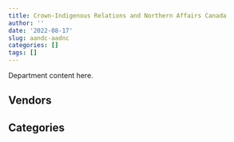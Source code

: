 ```yaml
---
title: Crown-Indigenous Relations and Northern Affairs Canada
author: ''
date: '2022-08-17'
slug: aandc-aadnc
categories: []
tags: []
---
```


<script src="/rmarkdown-libs/htmlwidgets/htmlwidgets.js"></script>
<link href="/rmarkdown-libs/datatables-css/datatables-crosstalk.css" rel="stylesheet" />
<script src="/rmarkdown-libs/datatables-binding/datatables.js"></script>
<script src="/rmarkdown-libs/jquery/jquery-3.6.0.min.js"></script>
<link href="/rmarkdown-libs/dt-core-bootstrap/css/dataTables.bootstrap.min.css" rel="stylesheet" />
<link href="/rmarkdown-libs/dt-core-bootstrap/css/dataTables.bootstrap.extra.css" rel="stylesheet" />
<script src="/rmarkdown-libs/dt-core-bootstrap/js/jquery.dataTables.min.js"></script>
<script src="/rmarkdown-libs/dt-core-bootstrap/js/dataTables.bootstrap.min.js"></script>
<link href="/rmarkdown-libs/crosstalk/css/crosstalk.min.css" rel="stylesheet" />
<script src="/rmarkdown-libs/crosstalk/js/crosstalk.min.js"></script>
<script src="/rmarkdown-libs/htmlwidgets/htmlwidgets.js"></script>
<link href="/rmarkdown-libs/datatables-css/datatables-crosstalk.css" rel="stylesheet" />
<script src="/rmarkdown-libs/datatables-binding/datatables.js"></script>
<script src="/rmarkdown-libs/jquery/jquery-3.6.0.min.js"></script>
<link href="/rmarkdown-libs/dt-core-bootstrap/css/dataTables.bootstrap.min.css" rel="stylesheet" />
<link href="/rmarkdown-libs/dt-core-bootstrap/css/dataTables.bootstrap.extra.css" rel="stylesheet" />
<script src="/rmarkdown-libs/dt-core-bootstrap/js/jquery.dataTables.min.js"></script>
<script src="/rmarkdown-libs/dt-core-bootstrap/js/dataTables.bootstrap.min.js"></script>
<link href="/rmarkdown-libs/crosstalk/css/crosstalk.min.css" rel="stylesheet" />
<script src="/rmarkdown-libs/crosstalk/js/crosstalk.min.js"></script>

Department content here.

## Vendors

<div id="htmlwidget-1" style="width:100%;height:auto;" class="datatables html-widget"></div>
<script type="application/json" data-for="htmlwidget-1">{"x":{"style":"bootstrap","filter":"none","vertical":false,"data":[["<a href=\"/vendors/4_office_automation/\">4 OFFICE AUTOMATION<\/a>","<a href=\"/vendors/4plan_consulting/\">4PLAN CONSULTING<\/a>","<a href=\"/vendors/a_hundred_answers/\">A HUNDRED ANSWERS<\/a>","<a href=\"/vendors/adga_group/\">ADGA GROUP<\/a>","<a href=\"/vendors/advanced_business_interiors/\">ADVANCED BUSINESS INTERIORS<\/a>","<a href=\"/vendors/advanced_chippewa_technologies/\">ADVANCED CHIPPEWA TECHNOLOGIES<\/a>","<a href=\"/vendors/aecom/\">AECOM<\/a>","<a href=\"/vendors/air_inuit/\">AIR INUIT<\/a>","<a href=\"/vendors/air_tindi/\">AIR TINDI<\/a>","<a href=\"/vendors/altis_human_resources/\">ALTIS HUMAN RESOURCES<\/a>","<a href=\"/vendors/applied_electonics/\">APPLIED ELECTONICS<\/a>","<a href=\"/vendors/arcadis_canada/\">ARCADIS CANADA<\/a>","<a href=\"/vendors/artemp_personnel_services/\">ARTEMP PERSONNEL SERVICES<\/a>","<a href=\"/vendors/asokan_business_interiors/\">ASOKAN BUSINESS INTERIORS<\/a>","<a href=\"/vendors/bdo_canada/\">BDO CANADA<\/a>","<a href=\"/vendors/bell_canada/\">BELL CANADA<\/a>","<a href=\"/vendors/blumetric_environmental/\">BLUMETRIC ENVIRONMENTAL<\/a>","<a href=\"/vendors/calian/\">CALIAN<\/a>","<a href=\"/vendors/campbell_scientific_canada/\">CAMPBELL SCIENTIFIC CANADA<\/a>","<a href=\"/vendors/canada_post/\">CANADA POST<\/a>","<a href=\"/vendors/canadian_bank_note_company/\">CANADIAN BANK NOTE COMPANY<\/a>","<a href=\"/vendors/canadian_corps_of_commissionaires/\">CANADIAN CORPS OF COMMISSIONAIRES<\/a>","<a href=\"/vendors/canadian_development_consultants/\">CANADIAN DEVELOPMENT CONSULTANTS<\/a>","<a href=\"/vendors/canadian_helicopters/\">CANADIAN HELICOPTERS<\/a>","<a href=\"/vendors/canon/\">CANON<\/a>","<a href=\"/vendors/cansel_survey_equipment/\">CANSEL SURVEY EQUIPMENT<\/a>","<a href=\"/vendors/carleton_university/\">CARLETON UNIVERSITY<\/a>","<a href=\"/vendors/cdw_canada/\">CDW CANADA<\/a>","<a href=\"/vendors/cgi/\">CGI<\/a>","<a href=\"/vendors/charron_human_resources/\">CHARRON HUMAN RESOURCES<\/a>","<a href=\"/vendors/cistel_technology/\">CISTEL TECHNOLOGY<\/a>","<a href=\"/vendors/cnw_group/\">CNW GROUP<\/a>","<a href=\"/vendors/colliers_project_leaders/\">COLLIERS PROJECT LEADERS<\/a>","<a href=\"/vendors/compucom_canada/\">COMPUCOM CANADA<\/a>","<a href=\"/vendors/conexsys/\">CONEXSYS<\/a>","<a href=\"/vendors/coradix_technology_consulting/\">CORADIX TECHNOLOGY CONSULTING<\/a>","<a href=\"/vendors/cossette_communications/\">COSSETTE COMMUNICATIONS<\/a>","<a href=\"/vendors/csdc_systems/\">CSDC SYSTEMS<\/a>","<a href=\"/vendors/dalian_enterprises/\">DALIAN ENTERPRISES<\/a>","<a href=\"/vendors/dell_computer/\">DELL COMPUTER<\/a>","<a href=\"/vendors/deloitte_and_touche/\">DELOITTE AND TOUCHE<\/a>","<a href=\"/vendors/dillon_consulting/\">DILLON CONSULTING<\/a>","<a href=\"/vendors/donna_cona/\">DONNA CONA<\/a>","<a href=\"/vendors/dynabook_canada/\">DYNABOOK CANADA<\/a>","<a href=\"/vendors/ebsco_canada/\">EBSCO CANADA<\/a>","<a href=\"/vendors/eclipsys_solutions/\">ECLIPSYS SOLUTIONS<\/a>","<a href=\"/vendors/ecole_de_langues_abce/\">ECOLE DE LANGUES ABCE<\/a>","<a href=\"/vendors/ecole_de_langues_la_cite/\">ECOLE DE LANGUES LA CITE<\/a>","<a href=\"/vendors/elsevier/\">ELSEVIER<\/a>","<a href=\"/vendors/englobe/\">ENGLOBE<\/a>","<a href=\"/vendors/ernst_young/\">ERNST YOUNG<\/a>","<a href=\"/vendors/esri/\">ESRI<\/a>","<a href=\"/vendors/excel_human_resources/\">EXCEL HUMAN RESOURCES<\/a>","<a href=\"/vendors/fast_forward_french/\">FAST FORWARD FRENCH<\/a>","<a href=\"/vendors/fca_canada/\">FCA CANADA<\/a>","<a href=\"/vendors/felix_technology/\">FELIX TECHNOLOGY<\/a>","<a href=\"/vendors/fmc_professionals/\">FMC PROFESSIONALS<\/a>","<a href=\"/vendors/ford_motor_company/\">FORD MOTOR COMPANY<\/a>","<a href=\"/vendors/freebalance/\">FREEBALANCE<\/a>","<a href=\"/vendors/fujitsu/\">FUJITSU<\/a>","<a href=\"/vendors/gap_wireless/\">GAP WIRELESS<\/a>","<a href=\"/vendors/gartner/\">GARTNER<\/a>","<a href=\"/vendors/genesis_integration/\">GENESIS INTEGRATION<\/a>","<a href=\"/vendors/global_knowledge/\">GLOBAL KNOWLEDGE<\/a>","<a href=\"/vendors/global_upholstery/\">GLOBAL UPHOLSTERY<\/a>","<a href=\"/vendors/golder_associates/\">GOLDER ASSOCIATES<\/a>","<a href=\"/vendors/grand_toy/\">GRAND TOY<\/a>","<a href=\"/vendors/graybridge_international_consulting/\">GRAYBRIDGE INTERNATIONAL CONSULTING<\/a>","<a href=\"/vendors/great_slave_helicopters/\">GREAT SLAVE HELICOPTERS<\/a>","<a href=\"/vendors/hemmera_envirochem/\">HEMMERA ENVIROCHEM<\/a>","<a href=\"/vendors/hewlett_packard/\">HEWLETT PACKARD<\/a>","<a href=\"/vendors/hoskin_scientific/\">HOSKIN SCIENTIFIC<\/a>","<a href=\"/vendors/hypertec/\">HYPERTEC<\/a>","<a href=\"/vendors/hyundai_auto_canada/\">HYUNDAI AUTO CANADA<\/a>","<a href=\"/vendors/i4c_information_technology/\">I4C INFORMATION TECHNOLOGY<\/a>","<a href=\"/vendors/ibm_canada/\">IBM CANADA<\/a>","<a href=\"/vendors/ifathom/\">IFATHOM<\/a>","<a href=\"/vendors/instrux_media/\">INSTRUX MEDIA<\/a>","<a href=\"/vendors/international_reporting/\">INTERNATIONAL REPORTING<\/a>","<a href=\"/vendors/ipsos/\">IPSOS<\/a>","<a href=\"/vendors/ipss/\">IPSS<\/a>","<a href=\"/vendors/iron_mountain/\">IRON MOUNTAIN<\/a>","<a href=\"/vendors/it_net_consultants/\">IT NET CONSULTANTS<\/a>","<a href=\"/vendors/itex/\">ITEX<\/a>","<a href=\"/vendors/jones_lang_lasalle_real_estate/\">JONES LANG LASALLE REAL ESTATE<\/a>","<a href=\"/vendors/jumping_elephants/\">JUMPING ELEPHANTS<\/a>","<a href=\"/vendors/kenn_borek_air/\">KENN BOREK AIR<\/a>","<a href=\"/vendors/konica_minolta_business_solutions/\">KONICA MINOLTA BUSINESS SOLUTIONS<\/a>","<a href=\"/vendors/kpmg/\">KPMG<\/a>","<a href=\"/vendors/language_research_development_group/\">LANGUAGE RESEARCH DEVELOPMENT GROUP<\/a>","<a href=\"/vendors/lionbridge/\">LIONBRIDGE<\/a>","<a href=\"/vendors/lumina_it/\">LUMINA IT<\/a>","<a href=\"/vendors/macdonald_dettwiler_and_associates/\">MACDONALD DETTWILER AND ASSOCIATES<\/a>","<a href=\"/vendors/makwa_resourcing/\">MAKWA RESOURCING<\/a>","<a href=\"/vendors/manpower_services_canada/\">MANPOWER SERVICES CANADA<\/a>","<a href=\"/vendors/maxsys_staffing_and_consulting/\">MAXSYS STAFFING AND CONSULTING<\/a>","<a href=\"/vendors/media_q/\">MEDIA Q<\/a>","<a href=\"/vendors/messa_computing/\">MESSA COMPUTING<\/a>","<a href=\"/vendors/microsoft_canada/\">MICROSOFT CANADA<\/a>","<a href=\"/vendors/mitsubishi_motor_sales/\">MITSUBISHI MOTOR SALES<\/a>","<a href=\"/vendors/mnp/\">MNP<\/a>","<a href=\"/vendors/mobile_resource_group/\">MOBILE RESOURCE GROUP<\/a>","<a href=\"/vendors/morpho_canada/\">MORPHO CANADA<\/a>","<a href=\"/vendors/nations_translation_group/\">NATIONS TRANSLATION GROUP<\/a>","<a href=\"/vendors/nattiq/\">NATTIQ<\/a>","<a href=\"/vendors/nisha_techonologies/\">NISHA TECHONOLOGIES<\/a>","<a href=\"/vendors/nissan_canada/\">NISSAN CANADA<\/a>","<a href=\"/vendors/nitam_solutions/\">NITAM SOLUTIONS<\/a>","<a href=\"/vendors/nova_networks/\">NOVA NETWORKS<\/a>","<a href=\"/vendors/nuix_north_america/\">NUIX NORTH AMERICA<\/a>","<a href=\"/vendors/onx_enterprise_solutions/\">ONX ENTERPRISE SOLUTIONS<\/a>","<a href=\"/vendors/openframe_technologies/\">OPENFRAME TECHNOLOGIES<\/a>","<a href=\"/vendors/opentext/\">OPENTEXT<\/a>","<a href=\"/vendors/optiv_canada_federal/\">OPTIV CANADA FEDERAL<\/a>","<a href=\"/vendors/oracle_canada/\">ORACLE CANADA<\/a>","<a href=\"/vendors/pal_aerospace/\">PAL AEROSPACE<\/a>","<a href=\"/vendors/paladin_group/\">PALADIN GROUP<\/a>","<a href=\"/vendors/pitney_bowes/\">PITNEY BOWES<\/a>","<a href=\"/vendors/pleiad_canada/\">PLEIAD CANADA<\/a>","<a href=\"/vendors/postmedia_network/\">POSTMEDIA NETWORK<\/a>","<a href=\"/vendors/pra/\">PRA<\/a>","<a href=\"/vendors/precisionerp/\">PRECISIONERP<\/a>","<a href=\"/vendors/pricewaterhouse_coopers/\">PRICEWATERHOUSE COOPERS<\/a>","<a href=\"/vendors/printers_plus/\">PRINTERS PLUS<\/a>","<a href=\"/vendors/prologic_systems/\">PROLOGIC SYSTEMS<\/a>","<a href=\"/vendors/promaxis/\">PROMAXIS<\/a>","<a href=\"/vendors/proquest/\">PROQUEST<\/a>","<a href=\"/vendors/protak_consulting_group/\">PROTAK CONSULTING GROUP<\/a>","<a href=\"/vendors/purespirit_solutions/\">PURESPIRIT SOLUTIONS<\/a>","<a href=\"/vendors/qmr/\">QMR<\/a>","<a href=\"/vendors/quantum_management_services/\">QUANTUM MANAGEMENT SERVICES<\/a>","<a href=\"/vendors/quintet_consulting/\">QUINTET CONSULTING<\/a>","<a href=\"/vendors/r_e_gilmore_investments/\">R E GILMORE INVESTMENTS<\/a>","<a href=\"/vendors/randstad/\">RANDSTAD<\/a>","<a href=\"/vendors/raymond_chabot_grant_thornton/\">RAYMOND CHABOT GRANT THORNTON<\/a>","<a href=\"/vendors/risk_sciences_international/\">RISK SCIENCES INTERNATIONAL<\/a>","<a href=\"/vendors/s_p_global_market_intelligence/\">S P GLOBAL MARKET INTELLIGENCE<\/a>","<a href=\"/vendors/sap/\">SAP<\/a>","<a href=\"/vendors/sas_institute/\">SAS INSTITUTE<\/a>","<a href=\"/vendors/scalar_decisions/\">SCALAR DECISIONS<\/a>","<a href=\"/vendors/sharp_electronics/\">SHARP ELECTRONICS<\/a>","<a href=\"/vendors/si_systems/\">SI SYSTEMS<\/a>","<a href=\"/vendors/simplex_grinnell/\">SIMPLEX GRINNELL<\/a>","<a href=\"/vendors/slr_consulting_canada/\">SLR CONSULTING CANADA<\/a>","<a href=\"/vendors/snc_lavalin/\">SNC LAVALIN<\/a>","<a href=\"/vendors/softchoice/\">SOFTCHOICE<\/a>","<a href=\"/vendors/st_joseph_print_group/\">ST JOSEPH PRINT GROUP<\/a>","<a href=\"/vendors/stantec/\">STANTEC<\/a>","<a href=\"/vendors/stratos/\">STRATOS<\/a>","<a href=\"/vendors/subaru_canada/\">SUBARU CANADA<\/a>","<a href=\"/vendors/teksystems_canada/\">TEKSYSTEMS CANADA<\/a>","<a href=\"/vendors/telecom_computer_services/\">TELECOM COMPUTER SERVICES<\/a>","<a href=\"/vendors/tetra_tech/\">TETRA TECH<\/a>","<a href=\"/vendors/the_aim_group/\">THE AIM GROUP<\/a>","<a href=\"/vendors/the_right_door_consulting/\">THE RIGHT DOOR CONSULTING<\/a>","<a href=\"/vendors/the_vcan_group/\">THE VCAN GROUP<\/a>","<a href=\"/vendors/thg_the_history_group/\">THG THE HISTORY GROUP<\/a>","<a href=\"/vendors/tiree/\">TIREE<\/a>","<a href=\"/vendors/toromont/\">TOROMONT<\/a>","<a href=\"/vendors/toshiba_canada/\">TOSHIBA CANADA<\/a>","<a href=\"/vendors/totem_offisource/\">TOTEM OFFISOURCE<\/a>","<a href=\"/vendors/toyota_canada/\">TOYOTA CANADA<\/a>","<a href=\"/vendors/tpg_technology_consultants/\">TPG TECHNOLOGY CONSULTANTS<\/a>","<a href=\"/vendors/turtle_island_staffing/\">TURTLE ISLAND STAFFING<\/a>","<a href=\"/vendors/university_of_alberta/\">UNIVERSITY OF ALBERTA<\/a>","<a href=\"/vendors/university_of_ottawa/\">UNIVERSITY OF OTTAWA<\/a>","<a href=\"/vendors/university_of_regina/\">UNIVERSITY OF REGINA<\/a>","<a href=\"/vendors/university_of_toronto/\">UNIVERSITY OF TORONTO<\/a>","<a href=\"/vendors/vwr_international/\">VWR INTERNATIONAL<\/a>","<a href=\"/vendors/wampum_records/\">WAMPUM RECORDS<\/a>","<a href=\"/vendors/west_wind_aviation/\">WEST WIND AVIATION<\/a>","<a href=\"/vendors/wolters_kluwer/\">WOLTERS KLUWER<\/a>","<a href=\"/vendors/wood_canada/\">WOOD CANADA<\/a>","<a href=\"/vendors/workdynamics_technologies/\">WORKDYNAMICS TECHNOLOGIES<\/a>","<a href=\"/vendors/xerox/\">XEROX<\/a>"],["$    55,183.72","$    49,666.98","$         0.00","$   246,578.42",null,"$    76,329.92",null,"$    28,441.39","$   106,878.07","$   322,134.78","$   362,620.93","$ 1,479,175.33","$   244,562.71","$    12,133.95","$   485,995.41",null,"$   664,320.46","$   870,571.21","$    10,972.86","$    11,500.00",null,"$   618,180.17","$ 3,385,905.61","$    67,568.55","$    35,144.92",null,"$    24,000.00","$   402,268.23","$    76,233.77",null,"$    56,234.27","$    25,448.22","$ 1,186,364.27",null,"$    76,871.56","$   679,962.45",null,null,"$    29,565.56",null,"$   269,771.54",null,"$ 7,388,269.90",null,"$   278,707.22",null,"$   111,050.91",null,null,null,"$   272,353.99","$   599,224.88","$   117,182.86","$    74,290.00","$    54,465.95",null,"$         0.00","$    69,797.33","$    65,001.49","$    24,886.34",null,"$   356,429.82","$    54,143.29","$    78,778.23","$    15,482.34","$    31,564.87","$   100,927.39","$    91,137.38","$    36,801.91",null,"$    27,944.99",null,null,"$    26,830.65","$   169,500.00","$   733,673.00",null,null,"$    50,000.00","$    97,990.29",null,"$   656,306.13","$   291,814.16","$   135,293.34",null,null,null,"$    61,267.55","$    78,312.41",null,"$    22,645.50","$    22,824.60","$   112,050.17","$   230,746.00","$    10,695.04","$   291,363.37","$    75,391.10","$    19,807.81","$    34,884.16","$    95,230.80",null,"$   793,704.81","$     5,418.96",null,"$    94,695.11","$   451,996.34","$    50,242.50",null,"$    22,509.26",null,"$   201,499.44",null,"$    53,415.02",null,"$ 1,488,980.13","$    18,058.65","$    33,118.10","$     2,631.23","$   105,804.20","$    73,404.80","$   117,498.59","$    86,220.33","$ 1,442,525.78","$    12,875.72","$    15,663.46","$    19,014.88","$     5,176.16","$   161,976.01",null,"$   736,516.21","$   119,120.19",null,null,"$     9,108.28","$   854,151.44","$    34,888.75","$     9,167.99","$   324,624.82","$    11,067.96",null,"$     3,028.43","$   202,096.75","$    34,486.16","$   128,208.00","$   497,767.85","$   120,584.51",null,"$   647,013.16","$ 1,035,834.18","$    54,912.90",null,"$    23,242.17","$ 1,128,873.95","$   219,985.95","$   534,128.24","$    15,582.49","$   804,882.87","$   555,748.55","$    48,745.12","$   118,750.28","$    18,688.55","$    37,510.66","$   477,416.79","$   240,092.52","$    12,096.00",null,null,"$    18,007.50","$   693,500.20","$ 1,408,157.21","$    39,955.70","$     8,968.05","$    81,631.57","$   183,770.42","$    81,739.68"],["$    31,632.53","$         0.00",null,"$   476,940.69","$    36,531.06","$   491,568.03",null,null,"$    32,281.81","$   588,308.57","$    27,863.05","$   659,957.40","$   227,136.96","$   230,748.86","$   192,570.84","$   485,131.26","$   129,419.00","$   678,420.99",null,null,"$    18,155.04","$    32,696.13","$ 1,227,016.06",null,"$    67,223.60",null,null,"$   223,503.13","$    76,233.77",null,null,"$    47,865.62","$   749,393.21","$   280,658.61","$    49,493.56","$   747,283.57","$   473,033.82",null,null,null,"$   583,541.59",null,"$ 6,666,293.94",null,"$    52,219.26","$     1,022.29","$    77,622.77",null,"$    24,438.28",null,"$   297,030.23","$   433,170.61",null,"$    24,800.00","$    65,480.10","$    64,410.00","$         0.00",null,null,null,"$    46,839.06","$ 1,792,981.90",null,"$    39,452.03","$    24,824.10",null,"$    19,262.25","$    12,128.90",null,null,null,"$    62,990.55","$    85,627.63",null,null,"$   843,139.00","$    55,762.88",null,null,"$   241,003.16","$   669,540.54","$   558,859.85","$   371,723.01","$   130,929.04",null,null,null,"$    70,419.52","$   303,209.29",null,"$    38,624.34","$    26,123.52","$    19,679.36",null,null,"$    34,402.16",null,null,"$   506,343.81",null,null,"$   147,073.33","$    11,598.49",null,"$    50,722.92","$ 1,004,462.05",null,"$   148,608.08","$    19,476.90",null,"$    22,326.27","$    26,247.76","$   107,732.04",null,"$ 3,212,967.18",null,null,"$     7,054.45","$    65,559.24",null,null,null,"$    45,253.83",null,"$     5,052.73","$    19,014.88","$    60,967.30",null,null,"$   727,893.13","$    36,072.55","$    13,698.55","$    29,332.80","$     4,074.75","$   854,151.44",null,"$   107,945.72",null,"$     3,396.25","$    26,840.18","$     2,538.90","$   347,949.60","$    77,735.18","$   243,862.95","$   113,326.93","$    12,448.88","$    39,512.30","$   114,447.50","$   874,772.73","$    23,473.80",null,null,"$   118,143.81","$   160,532.39","$   596,539.17","$    89,274.71","$ 1,002,118.31","$   498,331.33","$    79,666.57","$   492,670.22",null,null,"$   246,800.21","$   135,660.21",null,"$    10,652.78","$    12,284.00",null,"$   173,057.06","$ 1,590,629.64",null,"$     8,968.05","$   449,963.16","$   332,349.99","$   107,820.20"],["$    31,719.20",null,null,"$   218,862.25",null,"$   104,694.83","$    42,059.40",null,"$    23,043.40","$   609,763.84",null,"$   607,286.57","$   302,033.51","$    63,950.94","$   233,444.24",null,"$   126,352.10",null,null,null,"$   241,205.60","$   263,955.73","$   345,496.72",null,"$    73,661.08",null,null,"$   168,013.94","$    76,442.63","$     1,714.19",null,"$    52,840.54","$   268,279.27",null,null,"$   729,733.93",null,"$    65,584.36",null,null,"$    96,719.00","$   165,668.50","$ 6,017,174.80","$ 2,115,374.25","$   353,080.41","$    34,112.81","$    96,105.25",null,null,"$   173,314.94","$   297,844.01","$   242,440.67","$    78,543.68","$    24,990.00",null,null,"$    39,940.73","$    52,821.30","$    61,166.70",null,null,"$   483,841.18","$    13,793.55","$    35,279.44",null,null,null,"$    21,595.44",null,null,null,null,null,null,null,"$ 1,582,061.23",null,"$   160,546.12",null,null,null,"$   312,308.87","$   158,847.94","$   122,020.67",null,"$    35,262.50",null,"$    53,877.40","$   125,817.74",null,"$    38,730.16","$    37,894.74",null,null,null,"$    29,436.75","$    84,750.00",null,"$ 1,427,104.81",null,"$    15,924.58","$   183,778.81",null,null,"$    76,083.64","$    60,000.57",null,"$   126,436.90",null,"$    55,615.50","$    27,238.05","$    93,268.75","$   287,504.20","$    56,486.58","$ 1,952,781.67",null,null,"$     7,073.78","$    15,360.31",null,null,null,null,"$    46,666.69",null,"$    19,066.97","$    62,236.88","$    61,718.58","$    38,374.89","$   498,818.28",null,"$    84,897.75","$    32,857.34",null,"$   985,910.06",null,"$   108,241.46","$   293,347.48","$   102,796.01","$    21,346.02",null,"$   244,982.39","$    40,960.46","$   183,426.68","$   340,809.74","$    99,349.61",null,"$   283,501.16","$   514,876.53",null,"$   249,771.70",null,"$   159,752.83","$   109,291.03","$   358,503.83",null,"$ 1,640,711.70","$   998,630.32",null,null,"$    24,804.71",null,null,"$   161,900.20",null,"$    51,347.55",null,null,null,"$ 2,053,199.48",null,null,"$   433,002.22","$   199,751.17","$    61,433.65"],[null,null,null,null,null,"$   196,822.50",null,null,"$    69,287.30","$   510,170.36",null,"$   435,255.58","$    64,335.22","$    13,776.55","$   126,647.84",null,"$   454,022.74",null,null,null,"$   704,320.36","$    60,991.19","$    58,010.38",null,"$    38,404.59","$    25,312.93",null,"$    70,641.17","$    76,233.77","$    23,173.26",null,null,"$   267,242.50",null,null,"$   191,555.12",null,"$    28,693.16",null,"$    36,212.40","$   647,340.80","$   125,350.87","$ 5,332,582.61",null,"$   322,209.99",null,"$     8,012.40","$    13,417.02",null,"$   305,723.10","$   409,253.56","$   639,890.17",null,null,null,null,null,null,null,null,null,null,null,"$     1,150.69",null,null,null,"$    27,024.20",null,"$   338,539.36",null,null,"$    16,443.00",null,null,"$   138,869.32",null,"$    25,650.38",null,null,null,"$    11,497.50",null,null,"$     5,336.16",null,"$    78,046.09","$    28,278.33","$   158,981.38","$    37,683.13",null,"$    11,683.17",null,null,null,"$   230,751.64",null,null,null,null,"$   106,811.17",null,null,"$    40,000.00",null,null,null,null,null,"$    63,791.36","$    19,126.17",null,"$    65,436.56","$    50,907.66","$   273,289.75",null,null,"$     7,054.45","$    85,793.26",null,null,null,null,"$    75,666.71",null,"$    19,014.88","$    65,306.37",null,null,"$   319,951.23",null,"$   147,860.34",null,null,"$   854,151.44",null,"$    98,777.73",null,"$    61,946.70",null,null,null,null,"$   216,791.40","$   370,845.07","$    40,289.13",null,"$   236,543.78","$ 1,108,680.81",null,null,null,"$   205,922.85","$   266,979.53","$     2,447.28",null,"$ 1,110,748.57","$    30,637.04",null,null,null,null,null,"$    10,616.41",null,"$     3,105.54",null,null,null,"$   753,534.66",null,null,"$    73,350.10","$   224,701.40","$    56,014.56"]],"container":"<table class=\"table table-striped table-hover row-border order-column display\">\n  <thead>\n    <tr>\n      <th>Vendor<\/th>\n      <th>2017-2018<\/th>\n      <th>2018-2019<\/th>\n      <th>2019-2020<\/th>\n      <th>2020-2021<\/th>\n    <\/tr>\n  <\/thead>\n<\/table>","options":{"order":[[4,"desc"]],"pageLength":10,"autoWidth":true,"columnDefs":[],"orderClasses":false}},"evals":[],"jsHooks":[]}</script>

## Categories

<div id="htmlwidget-2" style="width:100%;height:auto;" class="datatables html-widget"></div>
<script type="application/json" data-for="htmlwidget-2">{"x":{"style":"bootstrap","filter":"none","vertical":false,"data":[["<a href=\"/categories/1_facilities_and_construction/\">Facilities and construction<\/a>","<a href=\"/categories/10_office_management/\">Office management<\/a>","<a href=\"/categories/2_professional_services/\">Professional services<\/a>","<a href=\"/categories/3_information_technology/\">Information technology<\/a>","<a href=\"/categories/4_medical/\">Medical<\/a>","<a href=\"/categories/5_transportation_and_logistics/\">Transportation and logistics<\/a>","<a href=\"/categories/6_industrial_products_and_services/\">Industrial products and services<\/a>","<a href=\"/categories/7_travel/\">Travel<\/a>","<a href=\"/categories/8_security_and_protection/\">Security and protection<\/a>","<a href=\"/categories/9_human_capital/\">Human capital<\/a>",null],["$  2,959,941.35","$    784,683.81","$ 54,409,122.11","$ 11,067,833.29","$    767,449.89","$  1,355,220.75","$  1,364,664.72","$    186,721.86","$  1,457,824.46","$  1,356,332.03","$    173,930.00"],["$  1,637,479.58","$  1,484,901.93","$ 41,610,982.91","$ 15,752,502.67","$    756,000.62","$    544,317.30","$  1,169,873.12","$    661,187.50","$    118,033.58","$  1,039,432.50",null],["$    953,398.52","$  1,176,587.85","$ 39,843,984.70","$ 12,696,715.48","$    462,649.04","$    683,168.70","$    698,359.12","$    704,913.42","$     90,793.51","$  1,464,642.94",null],["$    538,791.96","$  1,372,961.18","$ 33,790,374.90","$  3,082,754.89","$    459,292.99","$    119,847.01","$    342,433.53","$    493,997.82","$     87,708.80","$  1,266,629.76",null]],"container":"<table class=\"table table-striped table-hover row-border order-column display\">\n  <thead>\n    <tr>\n      <th>Category<\/th>\n      <th>2017-2018<\/th>\n      <th>2018-2019<\/th>\n      <th>2019-2020<\/th>\n      <th>2020-2021<\/th>\n    <\/tr>\n  <\/thead>\n<\/table>","options":{"order":[[4,"desc"]],"pageLength":20,"autoWidth":true,"columnDefs":[],"orderClasses":false,"lengthMenu":[10,20,25,50,100]}},"evals":[],"jsHooks":[]}</script>
